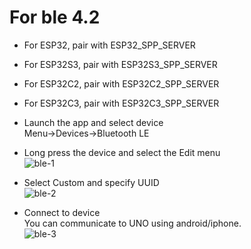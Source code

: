 # For ble 4.2

- For ESP32, pair with ESP32_SPP_SERVER   

- For ESP32S3, pair with ESP32S3_SPP_SERVER   

- For ESP32C2, pair with ESP32C2_SPP_SERVER   

- For ESP32C3, pair with ESP32C3_SPP_SERVER   

- Launch the app and select device  
Menu->Devices->Bluetooth LE   

- Long press the device and select the Edit menu   
![ble-1](https://user-images.githubusercontent.com/6020549/184459824-5cb42df0-ffa3-430d-b4c0-36e7ca36c584.JPG)

- Select Custom and specify UUID   
![ble-2](https://user-images.githubusercontent.com/6020549/184459827-f62dc206-6bc2-41a7-9a88-74b9c84bbb89.JPG)

- Connect to device   
You can communicate to UNO using android/iphone.   
![ble-3](https://user-images.githubusercontent.com/6020549/184459828-ad4394a4-33bf-4f1a-a8bd-13d5d840f5ad.JPG)
